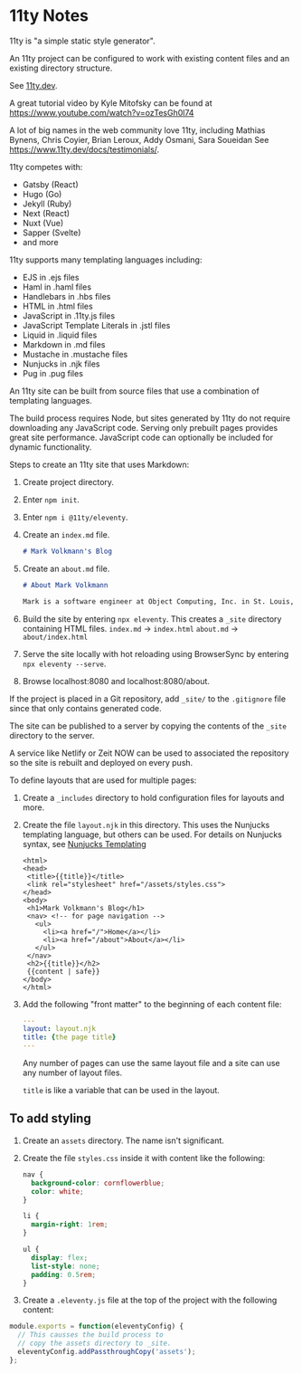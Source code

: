 # 11ty Notes

11ty is "a simple static style generator".

An 11ty project can be configured to work with
existing content files and an existing directory structure.

See [11ty.dev](http://11ty.dev).

A great tutorial video by Kyle Mitofsky can be found at
https://www.youtube.com/watch?v=ozTesGh0l74

A lot of big names in the web community love 11ty, including
Mathias Bynens, Chris Coyier, Brian Leroux, Addy Osmani, Sara Soueidan
See https://www.11ty.dev/docs/testimonials/.

11ty competes with:

- Gatsby (React)
- Hugo (Go)
- Jekyll (Ruby)
- Next (React)
- Nuxt (Vue)
- Sapper (Svelte)
- and more

11ty supports many templating languages including:

- EJS in .ejs files
- Haml in .haml files
- Handlebars in .hbs files
- HTML in .html files
- JavaScript in .11ty.js files
- JavaScript Template Literals in .jstl files
- Liquid in .liquid files
- Markdown in .md files
- Mustache in .mustache files
- Nunjucks in .njk files
- Pug in .pug files

An 11ty site can be built from source files
that use a combination of templating languages.

The build process requires Node, but sites generated by 11ty
do not require downloading any JavaScript code.
Serving only prebuilt pages provides great site performance.
JavaScript code can optionally be included for dynamic functionality.

Steps to create an 11ty site that uses Markdown:

1. Create project directory.
1. Enter `npm init`.
1. Enter `npm i @11ty/eleventy`.
1. Create an `index.md` file.

   ```md
   # Mark Volkmann's Blog
   ```

1. Create an `about.md` file.

   ```md
   # About Mark Volkmann

   Mark is a software engineer at Object Computing, Inc. in St. Louis, Missouri.
   ```

1. Build the site by entering `npx eleventy`.
   This creates a `_site` directory containing HTML files.
   `index.md` -> `index.html`
   `about.md` -> `about/index.html`

1. Serve the site locally with hot reloading using BrowserSync by entering
   `npx eleventy --serve`.

1. Browse localhost:8080 and localhost:8080/about.

If the project is placed in a Git repository,
add `_site/` to the `.gitignore` file
since that only contains generated code.

The site can be published to a server
by copying the contents of the `_site` directory
to the server.

A service like Netlify or Zeit NOW can be used
to associated the repository so
the site is rebuilt and deployed on every push.

To define layouts that are used for multiple pages:

1. Create a `_includes` directory to hold configuration files
   for layouts and more.

1. Create the file `layout.njk` in this directory.
   This uses the Nunjucks templating language, but others can be used.
   For details on Nunjucks syntax, see
   [Nunjucks Templating](https://mozilla.github.io/nunjucks/templating.html)

   ```njk
   <html>
   <head>
    <title>{{title}}</title>
    <link rel="stylesheet" href="/assets/styles.css">
   </head>
   <body>
    <h1>Mark Volkmann's Blog</h1>
    <nav> <!-- for page navigation -->
      <ul>
        <li><a href="/">Home</a></li>
        <li><a href="/about">About</a></li>
      </ul>
    </nav>
    <h2>{{title}}</h2>
    {{content | safe}}
   </body>
   </html>
   ```

1. Add the following "front matter" to the beginning of each content file:

   ```yaml
   ---
   layout: layout.njk
   title: {the page title}
   ---

   ```

   Any number of pages can use the same layout file
   and a site can use any number of layout files.

   `title` is like a variable that can be used in the layout.

## To add styling

1. Create an `assets` directory.
   The name isn't significant.

1. Create the file `styles.css` inside it
   with content like the following:

   ```css
   nav {
     background-color: cornflowerblue;
     color: white;
   }

   li {
     margin-right: 1rem;
   }

   ul {
     display: flex;
     list-style: none;
     padding: 0.5rem;
   }
   ```

1. Create a `.eleventy.js` file at the top of the project with the following content:

```js
module.exports = function(eleventyConfig) {
  // This causses the build process to
  // copy the assets directory to _site.
  eleventyConfig.addPassthroughCopy('assets');
};
```
